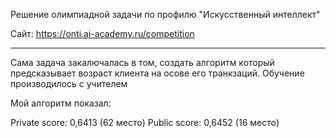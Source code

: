 Решение олимпиадной задачи по профилю "Искусственный интеллект"

Сайт: https://onti.ai-academy.ru/competition

********************************************************************************

Сама задача закалючалась в том, создать алгоритм который предсказывает возраст клиента на осове его транкзаций.
Обучение производилось с учителем

Мой алгоритм показал:

Private score: 0,6413 (62 место)
Public score: 0,6452 (16 место)

